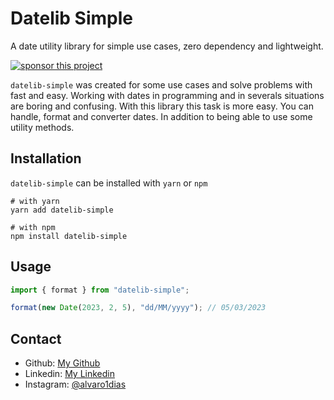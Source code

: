 # Datelib Simple
A date utility library for simple use cases, zero dependency and lightweight.

[![sponsor this project](https://img.shields.io/badge/-%F0%9F%93%9A%20buy%20me%20a%20book-blueviolet)](https://www.buymeacoffee.com/alvaro1dias)

`datelib-simple` was created for some use cases and solve problems with fast and easy. Working with dates in programming and in severals situations are boring and confusing. With this library this task is more easy. You can handle, format and converter dates. In addition to being able to use some utility methods.

## Installation
`datelib-simple` can be installed with `yarn` or `npm`
```shell
# with yarn
yarn add datelib-simple
```

```shell
# with npm
npm install datelib-simple
```

## Usage

```javascript
import { format } from "datelib-simple";

format(new Date(2023, 2, 5), "dd/MM/yyyy"); // 05/03/2023
```

## Contact
- Github: [My Github](https://github.com/alvaroemanuel20)
- Linkedin: [My Linkedin](https://linkedin/in/alvaroemanuel20)
- Instagram: [@alvaro1dias](https://instagram.com/alvaro1dias)
